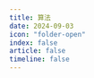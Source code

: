 ```yaml
---
title: 算法
date: 2024-09-03
icon: "folder-open"
index: false
article: false
timeline: false
---
```

<Catalog />